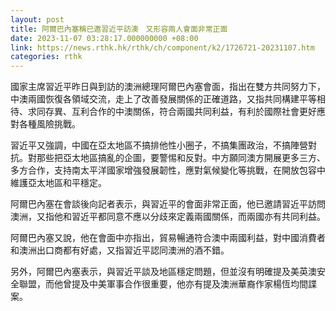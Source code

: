 ```yaml
---
layout: post
title: 阿爾巴內塞稱已邀習近平訪澳　又形容兩人會面非常正面
date: 2023-11-07 03:28:17.000000000 +08:00
link: https://news.rthk.hk/rthk/ch/component/k2/1726721-20231107.htm
categories: rthk
---
```


國家主席習近平昨日與到訪的澳洲總理阿爾巴內塞會面，指出在雙方共同努力下，中澳兩國恢復各領域交流，走上了改善發展關係的正確道路，又指共同構建平等相待、求同存異、互利合作的中澳關係，符合兩國共同利益，有利於國際社會更好應對各種風險挑戰。

習近平又強調，中國在亞太地區不搞排他性小圈子，不搞集團政治，不搞陣營對抗。對那些把亞太地區搞亂的企圖，要警惕和反對。中方願同澳方開展更多三方、多方合作，支持南太平洋國家增強發展韌性，應對氣候變化等挑戰，在開放包容中維護亞太地區和平穩定。

阿爾巴內塞在會談後向記者表示，與習近平的會面非常正面，他已邀請習近平訪問澳洲，又指他和習近平都同意不應以分歧來定義兩國關係，而兩國亦有共同利益。

阿爾巴內塞又說，他在會面中亦指出，貿易暢通符合澳中兩國利益，對中國消費者和澳洲出口商都有好處，又指習近平認同澳洲的酒不錯。

另外，阿爾巴內塞表示，與習近平談及地區穩定問題，但並沒有明確提及美英澳安全聯盟，而他曾提及中美軍事合作很重要，他亦有提及澳洲華裔作家楊恆均間諜案。
